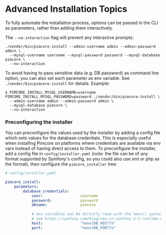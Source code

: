 # Advanced Installation Topics

To fully automate the installation process, options can be passed in the CLI as parameters, rather than adding them interactively. 

The `--no-interaction` flag will prevent any interactive prompts:

```
./vendor/bin/pimcore-install --admin-username admin --admin-password admin \
  --mysql-username username --mysql-password password --mysql-database pimcore \
  --no-interaction
```

To avoid having to pass sensitive data (e.g. DB password) as command line option, you can also set each parameter as env
variable. See `./vendor/bin/pimcore-install` for details. Example:

```
$ PIMCORE_INSTALL_MYSQL_USERNAME=username PIMCORE_INSTALL_MYSQL_PASSWORD=password ./vendor/bin/pimcore-install \
  --admin-username admin --admin-password admin \
  --mysql-database pimcore \
  --no-interaction
```

### Preconfiguring the installer

You can preconfigure the values used by the installer by adding a config file which sets values for the database
credentials. This is especially useful when installing Pimcore on platforms where credentials are available via env vars
instead of having direct access to them. To preconfigure the installer, add a config file in `config/installer.yaml` 
(note: the file can be of any format supported by Symfony's config, so you could also use xml or php as the format), then configure the `pimcore_installer` tree:

```yaml
# config/installer.yaml

pimcore_install:
    parameters:
        database_credentials:
            user:                 username
            password:             password
            dbname:               pimcore
            
            # env variables can be directly read with the %env() syntax
            # see https://symfony.com/blog/new-in-symfony-3-2-runtime-environment-variables
            host:                 "%env(DB_HOST)%"
            port:                 "%env(DB_PORT)%"
```
